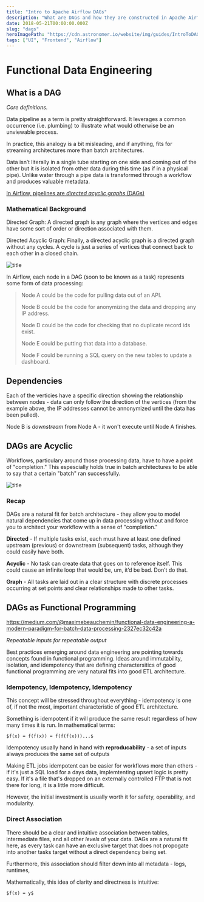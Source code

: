 ```yaml
---
title: "Intro to Apache Airflow DAGs"
description: "What are DAGs and how they are constructed in Apache Airflow?"
date: 2018-05-21T00:00:00.000Z
slug: "dags"
heroImagePath: "https://cdn.astronomer.io/website/img/guides/IntroToDAG_preview.png"
tags: ["UI", "Frontend", "Airflow"]
---
```


# Functional Data Engineering

## What is a DAG

_Core definitions._

Data pipeline as a term is pretty straightforward. It leverages a common occurrence (i.e. plumbing) to illustrate what would otherwise be an unviewable process.

In practice, this analogy is a bit misleading, and if anything, fits for streaming architectures more than batch architectures.

Data isn’t literally in a single tube starting on one side and coming out of the other but it is isolated from other data during this time (as if in a physical pipe). Unlike water through a pipe data is transformed through a workflow and produces valuable metadata.

[In Airflow, pipelines are _directed acyclic graphs_ (DAGs)](https://airflow.apache.org/concepts.html?highlight=what%20dag#dags)

### Mathematical Background

Directed Graph: A directed graph is any graph where the vertices and edges have some sort of order or direction associated with them.

Directed Acyclic Graph: Finally, a directed acyclic graph is a directed graph without any cycles. A cycle is just a series of vertices that connect back to each other in a closed chain.

![title](https://cdn.astronomer.io/website/img/guides/dag_example.png)

In Airflow, each node in a DAG (soon to be known as a task) represents some form of data processing:

> Node A could be the code for pulling data out of an API.
>
> Node B could be the code for anonymizing the data and dropping any IP address.
>
> Node D could be the code for checking that no duplicate record ids exist.
>
> Node E could be putting that data into a database.
>
> Node F could be running a SQL query on the new tables to update a dashboard.

## Dependencies

Each of the verticies have a specific direction showing the relationship between nodes - data can only follow the direction of the vertices (from the example above, the IP addresses cannot be annonymized until the data has been pulled).

Node B is  _downstream_ from Node A - it won't execute until Node A finishes.

## DAGs are Acyclic

Workflows, particulary around those processing data, have to have a point of "completion." This espescially holds true in batch architectures to be able to say that a certain "batch" ran successfully.

![title](https://cdn.astronomer.io/website/img/guides/cycle_example.png)

### Recap

DAGs are a natural fit for batch architecture - they allow you to model natural dependencies that come up in data processing without and force you to architect your workflow with a sense of "completion."

**Directed** - If multiple tasks exist, each must have at least one defined upstream (previous) or downstream (subsequent) tasks, although they could easily have both.

**Acyclic** - No task can create data that goes on to reference itself. This could cause an infinite loop that would be, um, it’d be bad. Don’t do that.

**Graph** - All tasks are laid out in a clear structure with discrete processes occurring at set points and clear relationships made to other tasks.

## DAGs as Functional Programming

https://medium.com/@maximebeauchemin/functional-data-engineering-a-modern-paradigm-for-batch-data-processing-2327ec32c42a

_Repeatable inputs for repeatable output_

Best practices emerging around data engineering are pointing towards concepts found in functional programming. Ideas around immutability, isolation, and idempotency that are defining charactersitics of good functional programming are very natural fits into good ETL architecture.

### Idempotency, Idempotency, Idempotency

This concept will be stressed throughout everything - idempotency is one of, if not the most, important characteristic of good ETL architecture.

Something is idempotent if it will produce the same result regardless of how many times it is run. In mathematical terms:

`$f(x) = f(f(x)) = f(f(f(x)))...$`

Idempotency usually hand in hand with **reproducability** - a set of inputs always produces the same set of outputs

Making ETL jobs idempotent can be easier for workflows  more than others - if it's just a SQL load for a days data, implemtenting upsert logic is pretty easy. If it's a file that's dropped on an externally controlled FTP that is not there for long, it is a little more difficult.

However, the initial investment is usually worth it for safety, operability, and modularity.

### Direct Association

There should be a clear and intuitive association between tables, intermediate files, and all other _levels_ of your data. DAGs are a natural fit here, as every task can have an exclusive target that does not propogate into another tasks target without a direct dependency being set.

Furthermore, this association should filter down into all metadata - logs, runtimes,

Mathematically, this idea of clarity and directness is intuitive:

`$f(x) = y$`
